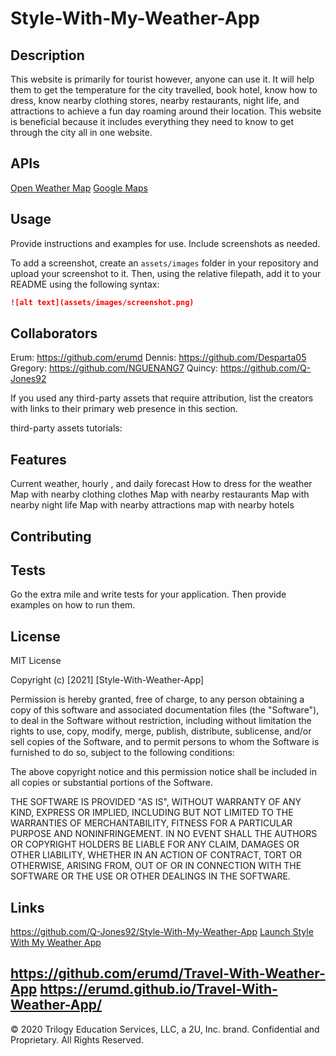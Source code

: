 # Style-With-My-Weather-App

## Description 
This website is primarily for tourist however, anyone can use it. It will help them to get the temperature for the city travelled, book hotel, know how to dress, know nearby clothing stores, nearby restaurants, night life, and attractions to achieve a fun day roaming around their location. This website is beneficial because it includes everything they need to know to get through the city all in one website.


## APIs
[Open Weather Map](https://openweathermap.org/)
[Google Maps](https://cloud.google.com/maps-platform)


## Usage 

Provide instructions and examples for use. Include screenshots as needed. 

To add a screenshot, create an `assets/images` folder in your repository and upload your screenshot to it. Then, using the relative filepath, add it to your README using the following syntax:

```md
![alt text](assets/images/screenshot.png)
```


## Collaborators

Erum: https://github.com/erumd
Dennis: https://github.com/Desparta05 
Gregory: https://github.com/NGUENANG7
Quincy: https://github.com/Q-Jones92

If you used any third-party assets that require attribution, list the creators with links to their primary web presence in this section.

third-party assets tutorials:


## Features
Current weather, hourly , and daily forecast
How to dress for the weather
Map with nearby clothing clothes 
Map with nearby restaurants
Map with nearby night life
Map with nearby attractions 
map with nearby hotels 


## Contributing


## Tests

Go the extra mile and write tests for your application. Then provide examples on how to run them.

## License

MIT License

Copyright (c) [2021] [Style-With-Weather-App]

Permission is hereby granted, free of charge, to any person obtaining a copy
of this software and associated documentation files (the "Software"), to deal
in the Software without restriction, including without limitation the rights
to use, copy, modify, merge, publish, distribute, sublicense, and/or sell
copies of the Software, and to permit persons to whom the Software is
furnished to do so, subject to the following conditions:

The above copyright notice and this permission notice shall be included in all
copies or substantial portions of the Software.

THE SOFTWARE IS PROVIDED "AS IS", WITHOUT WARRANTY OF ANY KIND, EXPRESS OR
IMPLIED, INCLUDING BUT NOT LIMITED TO THE WARRANTIES OF MERCHANTABILITY,
FITNESS FOR A PARTICULAR PURPOSE AND NONINFRINGEMENT. IN NO EVENT SHALL THE
AUTHORS OR COPYRIGHT HOLDERS BE LIABLE FOR ANY CLAIM, DAMAGES OR OTHER
LIABILITY, WHETHER IN AN ACTION OF CONTRACT, TORT OR OTHERWISE, ARISING FROM,
OUT OF OR IN CONNECTION WITH THE SOFTWARE OR THE USE OR OTHER DEALINGS IN THE
SOFTWARE.

## Links
https://github.com/Q-Jones92/Style-With-My-Weather-App
[Launch Style With My Weather App](https://q-jones92.github.io/Style-With-My-Weather-App/)



https://github.com/erumd/Travel-With-Weather-App
https://erumd.github.io/Travel-With-Weather-App/ 
---

© 2020 Trilogy Education Services, LLC, a 2U, Inc. brand. Confidential and Proprietary. All Rights Reserved.
